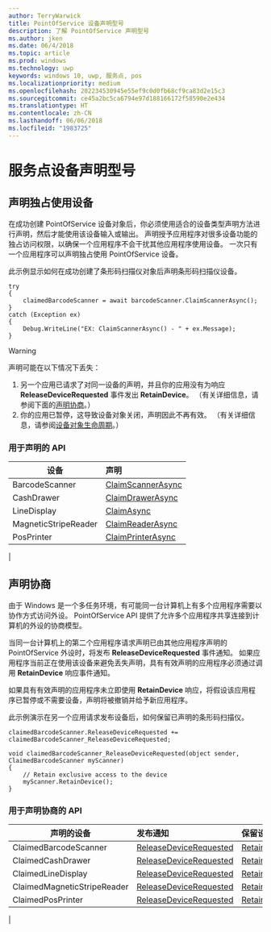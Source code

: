 ```yaml
---
author: TerryWarwick
title: PointOfService 设备声明型号
description: 了解 PointOfService 声明型号
ms.author: jken
ms.date: 06/4/2018
ms.topic: article
ms.prod: windows
ms.technology: uwp
keywords: windows 10, uwp, 服务点, pos
ms.localizationpriority: medium
ms.openlocfilehash: 202234530945e55ef9c0d0fb68cf9ca83d2e15c3
ms.sourcegitcommit: ce45a2bc5ca6794e97d188166172f58590e2e434
ms.translationtype: HT
ms.contentlocale: zh-CN
ms.lasthandoff: 06/06/2018
ms.locfileid: "1983725"
---
```

# <a name="point-of-service-device-claim-model"></a>服务点设备声明型号

## <a name="claiming-a-device-for-exclusive-use"></a>声明独占使用设备

在成功创建 PointOfService 设备对象后，你必须使用适合的设备类型声明方法进行声明，然后才能使用该设备输入或输出。  声明授予应用程序对很多设备功能的独占访问权限，以确保一个应用程序不会干扰其他应用程序使用设备。  一次只有一个应用程序可以声明独占使用 PointOfService 设备。 

此示例显示如何在成功创建了条形码扫描仪对象后声明条形码扫描仪设备。

```Csharp
try
{
    claimedBarcodeScanner = await barcodeScanner.ClaimScannerAsync();
}
catch (Exception ex)
{
    Debug.WriteLine("EX: ClaimScannerAsync() - " + ex.Message);
}
```

> [!Warning]
> 声明可能在以下情况下丢失：
> 1. 另一个应用已请求了对同一设备的声明，并且你的应用没有为响应 **ReleaseDeviceRequested** 事件发出 **RetainDevice**。  （有关详细信息，请参阅下面的[声明协商](#Claim-negotiation)。）
> 2. 你的应用已暂停，这导致设备对象关闭，声明因此不再有效。 （有关详细信息，请参阅[设备对象生命周期](pos-basics-deviceobject.md#device-object-lifecycle)。）

### <a name="apis-used-for-claiming"></a>用于声明的 API

|设备|声明 |
|-|:-|
|BarcodeScanner | [ClaimScannerAsync](https://docs.microsoft.com/uwp/api/windows.devices.pointofservice.barcodescanner.claimscannerasync) | 
|CashDrawer | [ClaimDrawerAsync](https://docs.microsoft.com/uwp/api/windows.devices.pointofservice.cashdrawer.claimdrawerasync) | 
|LineDisplay | [ClaimAsync](https://docs.microsoft.com/uwp/api/windows.devices.pointofservice.linedisplay.claimasync) |
|MagneticStripeReader | [ClaimReaderAsync](https://docs.microsoft.com/uwp/api/windows.devices.pointofservice.magneticstripereader.claimreaderasync) | 
|PosPrinter | [ClaimPrinterAsync](https://docs.microsoft.com/uwp/api/windows.devices.pointofservice.posprinter.claimprinterasync) | 
|

## <a name="claim-negotiation"></a>声明协商

由于 Windows 是一个多任务环境，有可能同一台计算机上有多个应用程序需要以协作方式访问外设。  PointOfService API 提供了允许多个应用程序共享连接到计算机的外设的协商模型。

当同一台计算机上的第二个应用程序请求声明已由其他应用程序声明的 PointOfService 外设时，将发布 **ReleaseDeviceRequested** 事件通知。 如果应用程序当前正在使用该设备来避免丢失声明，具有有效声明的应用程序必须通过调用 **RetainDevice** 响应事件通知。 

如果具有有效声明的应用程序未立即使用 **RetainDevice** 响应，将假设该应用程序已暂停或不需要设备，声明将被撤销并给予新应用程序。 

此示例演示在另一个应用请求发布设备后，如何保留已声明的条形码扫描仪。  

```Csharp
claimedBarcodeScanner.ReleaseDeviceRequested += claimedBarcodeScanner_ReleaseDeviceRequested;

void claimedBarcodeScanner_ReleaseDeviceRequested(object sender, ClaimedBarcodeScanner myScanner)
{
    // Retain exclusive access to the device
    myScanner.RetainDevice();  
}
```
### <a name="apis-used-for-claim-negotiation"></a>用于声明协商的 API

|声明的设备|发布通知| 保留设备 |
|-|:-|:-|
|ClaimedBarcodeScanner | [ReleaseDeviceRequested](https://docs.microsoft.com/uwp/api/windows.devices.pointofservice.claimedbarcodescanner.releasedevicerequested) | [RetainDevice](https://docs.microsoft.com/uwp/api/windows.devices.pointofservice.claimedbarcodescanner.retaindevice)
|ClaimedCashDrawer | [ReleaseDeviceRequested](https://docs.microsoft.com/uwp/api/windows.devices.pointofservice.claimedcashdrawer.releasedevicerequested) | [RetainDevice](https://docs.microsoft.com/uwp/api/windows.devices.pointofservice.claimedcashdrawer.retaindevice)
|ClaimedLineDisplay | [ReleaseDeviceRequested](https://docs.microsoft.com/uwp/api/windows.devices.pointofservice.claimedlinedisplay.releasedevicerequested) | [RetainDevice](https://docs.microsoft.com/uwp/api/windows.devices.pointofservice.claimedlinedisplay.retaindevice)
|ClaimedMagneticStripeReader | [ReleaseDeviceRequested](https://docs.microsoft.com/uwp/api/windows.devices.pointofservice.claimedmagneticstripereader.releasedevicerequested) | [RetainDevice](https://docs.microsoft.com/uwp/api/windows.devices.pointofservice.claimedlinedisplay.retaindevice)
|ClaimedPosPrinter | [ReleaseDeviceRequested](https://docs.microsoft.com/uwp/api/windows.devices.pointofservice.claimedposprinter.releasedevicerequested) | [RetainDevice](https://docs.microsoft.com/uwp/api/windows.devices.pointofservice.claimedposprinter.retaindevice)
|
